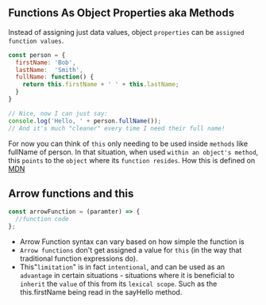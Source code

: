 ## Functions As Object Properties aka Methods

Instead of assigning just data values, object `properties` can be `assigned function values`.

```javascript
const person = {
  firstName: 'Bob',
  lastName:  'Smith',
  fullName: function() {
    return this.firstName + ' ' + this.lastName;
  }
}

// Nice, now I can just say:
console.log('Hello, ' + person.fullName());
// And it's much "cleaner" every time I need their full name!
```

For now you can think of `this` only needing to be used inside `methods` like fullName of person. In that situation, when used `within an object's method`, this `points` to the `object` where its `function resides`.
How this is defined on [MDN](https://developer.mozilla.org/en-US/docs/Web/JavaScript/Reference/Operators/this)

## Arrow functions and this

```javascript
const arrowFunction = (paramter) => {
  //function code
};
```

* Arrow Function syntax can vary based on how simple the function is
* `Arrow functions` don't get assigned a value for `this` (in the way that traditional function expressions do).
* This"`limitation`" is in fact `intentional`, and can be used as an `advantage` in certain situations - situations where it is beneficial to `inherit` the `value` of this from its `lexical scope`. Such as the this.firstName being read in the sayHello method.


